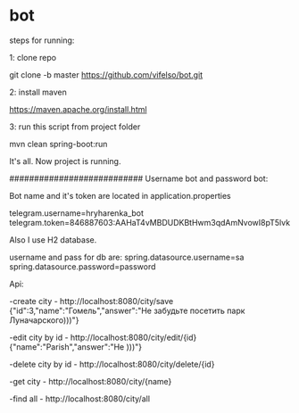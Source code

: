 # bot
steps for running:

1: clone repo

git clone -b master https://github.com/vifelso/bot.git

2: install maven

https://maven.apache.org/install.html

3: run this script from project folder

mvn clean spring-boot:run

It's all. Now project is running.

###########################
Username bot and password bot:

Bot name and it's token are located in application.properties

telegram.username=hryharenka_bot
telegram.token=846887603:AAHaT4vMBDUDKBtHwm3qdAmNvowI8pT5lvk

Also I use H2 database.

username and pass for db are:
spring.datasource.username=sa
spring.datasource.password=password

Api:

-create city - http://localhost:8080/city/save {"id":3,"name":"Гомель","answer":"Не забудьте посетить парк Луначарского)))"}

-edit city by id - http://localhost:8080/city/edit/{id} {"name":"Parish","answer":"Не )))"}

-delete city by id - http://localhost:8080/city/delete/{id}

-get city - http://localhost:8080/city/{name}

-find all - http://localhost:8080/city/all
